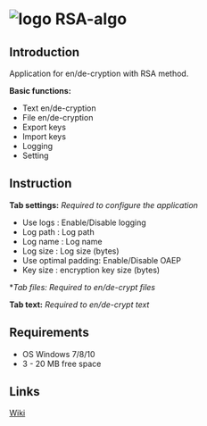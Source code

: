 # ![logo](http://s32.postimg.org/ga6dwr6fl/icon.png) RSA-algo

## Introduction
Application for en/de-cryption with RSA method.

**Basic functions:**
- Text en/de-cryption
- File en/de-cryption
- Export keys
- Import keys
- Logging
- Setting

## Instruction
**Tab settings:**
*Required to configure the application*
- Use logs : Enable/Disable logging
- Log path : Log path
- Log name : Log name
- Log size : Log size (bytes)
- Use optimal padding: Enable/Disable OAEP
- Key size : encryption key size (bytes)

**Tab files:*
*Required to en/de-crypt files*

**Tab text:**
*Required to en/de-crypt text*

## Requirements
- OS Windows 7/8/10
- 3 - 20 MB free space

## Links

[Wiki](https://simple.wikipedia.org/wiki/RSA_(algorithm))